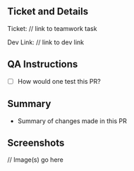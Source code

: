 ## Ticket and Details

Ticket: 
// link to teamwork task

Dev Link:
// link to dev link

## QA Instructions
- [ ] How would one test this PR?

## Summary
- Summary of changes made in this PR 

## Screenshots
// Image(s) go here

